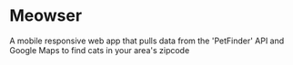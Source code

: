 # Meowser
A mobile responsive web app that pulls data from the 'PetFinder' API and Google Maps to find cats in your area's zipcode
